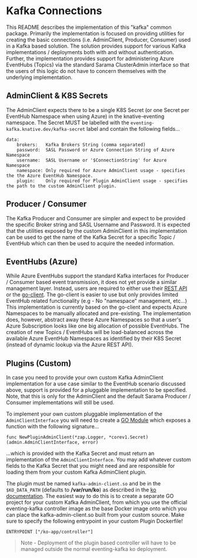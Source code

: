 # Kafka Connections

This README describes the implementation of this "kafka" common package.  Primarily the implementation is focused on
providing utilities for creating the basic connections (i.e. AdminClient, Producer, Consumer) used in a Kafka based
solution.  The solution provides support for various Kafka implementations / deployments both with and without
authentication.  Further, the implementation provides support for administering Azure EventHubs (Topics) via the
standard Sarama ClusterAdmin interface so that the users of this logic do not have to concern themselves with the
underlying implementation.

## AdminClient & K8S Secrets

The AdminClient expects there to be a single K8S Secret (or one Secret per EventHub Namespace when using Azure) in 
the knative-eventing namespace.  The Secret MUST be labelled with the `eventing-kafka.knative.dev/kafka-secret` 
label and contain the following fields...

```
data:
    brokers:   Kafka Brokers String (comma separated)
    password:  SASL Password or Azure Connection String of Azure Namespace
    username:  SASL Username or '$ConnectionString' for Azure Namespace    
    namespace: Only required for Azure AdminClient usage - specifies the the Azure EventHub Namespace.
    plugin:    Only required for Plugin AdminClient usage - specifies the path to the custom AdminClient plugin.
```

## Producer / Consumer

The Kafka Producer and Consumer are simpler and expect to be provided the specific Broker string and SASL Username 
and Password.  It is expected that the utilities exposed by the custom AdminClient in this implementation can be used
to get the name of the Kafka Secret for a specific Topic / EventHub which can then be used to acquire the needed
information.

## EventHubs (Azure)

While Azure EventHubs support the standard Kafka interfaces for Producer / Consumer based event transmission, it
does not yet provide a similar management layer.  Instead, users are required to either use their
[REST API](https://docs.microsoft.com/en-us/rest/api/eventhub/) or the
[go-client](https://github.com/Azure/azure-event-hubs-go/tree/master).  The go-client is easier to use but only
provides limited EventHub related functionality (e.g - No "namespace" management, etc...)  This implementation is
currently based on the go-client and expects Azure Namespaces to be manually allocated and pre-existing.  The
implementation does, however, abstract away these Azure Namespaces so that a user's Azure Subscription looks like
one big allocation of possible EventHubs.  The creation of new Topics / EventHubs will be load-balanced across
the available Azure EventHub Namespaces as identified by their K8S Secret (instead of dynamic lookup via the
Azure REST API).

## Plugins (Custom)

In case you need to provide your own custom Kafka AdminClient implementation for a use case similar to the EventHub
scenario discussed above, support is provided for a pluggable implementation to be specified.  Note, that this is
only for the AdminClient and the default Sarama Producer / Consumer implementations will still be used.

To implement your own custom pluggable implementation of the `AdminClientInterface` you will need to create a
[GO Module](https://golang.org/pkg/plugin/) which exposes a function with the following signature...
```
func NewPluginAdminClient(*zap.Logger, *corev1.Secret) (admin.AdminClientInterface, error)
```
...which is provided with the Kafka Secret and must return an implementation of the `AdminClientInterface`. 
You may add whatever custom fields to the Kafka Secret that you might need and are responsible for loading
them from your custom Kafka AdminClient plugin.  

The plugin must be named `kafka-admin-client.so` and be in the `$KO_DATA_PATH` (defaults to **/var/run/ko**) as
described in the [ko documentation](https://github.com/google/ko).  The easiest way to do this is to create
a separate GO project for your custom Kafka AdminClient, from which you use the official eventing-kafka controller
image as the base Docker image onto which you can place the kafka-admin-client.so built from your custom source.
Make sure to specify the following entrypoint in your custom Plugin Dockerfile!
```
ENTRYPOINT ["/ko-app/controller"]
```

> Note - Deployment of the plugin based controller will have to be managed outside the normal eventing-kafka ko
> deployment. 
